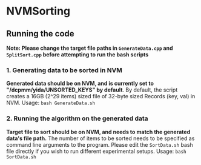 # NVMSorting

## Running the code

**Note: Please change the target file paths in ```GenerateData.cpp``` and ```SplitSort.cpp``` before attempting to run the bash scripts**

### 1. Generating data to be sorted in NVM
**Generated data should be on NVM, and is currently set to "/dcpmm/yida/UNSORTED_KEYS" by default**. By default, the script creates a 16GB (2^29 items) sized file of 32-byte sized Records (key, val) in NVM.
Usage:
```bash GenerateData.sh```

### 2. Running the algorithm on the generated data
**Target file to sort should be on NVM, and needs to match the generated data's file path.** The number of items to be sorted needs to be specified as command line arguments to the program. Please edit the ```SortData.sh``` bash file directly if you wish to run different experimental setups.
Usage:
```bash SortData.sh``` 